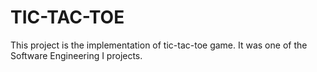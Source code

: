 # TIC-TAC-TOE
This project is the implementation of tic-tac-toe game. It was one of the Software Engineering I projects.
